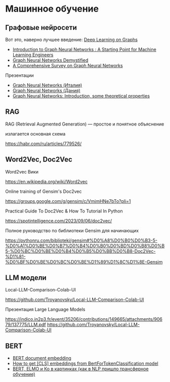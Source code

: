 # Машинное обучение 

## Графовые нейросети

Вот это, наверно лучшее введение:
[Deep Learning on Graphs](https://yaoma24.github.io/dlg_book/dlg_book.pdf)

* [Introduction to Graph Neural Networks : A Starting Point for Machine Learning Engineers](https://arxiv.org/pdf/2412.19419)
* [Graph Neural Networks Demystified](https://ignitarium.com/graph-neural-networks-demystified-how-they-work-their-applications-and-essential-tools/)
* [A Comprehensive Survey on Graph Neural Networks](https://arxiv.org/pdf/1901.00596)

Презентации
* [Graph Neural Networks (Италия)](https://disi.unitn.it/~passerini/teaching/2021-2022/AdvancedTopicsInMachineLearning/slides/GNN/talk.pdf)
* [Graph Neural Networks (Дания)](https://www.nbi.dk/~petersen/Teaching/ML2024/Week3/GNNs_DanielMurnane.pdf)
* [Graph Neural Networks: Introduction, some theoretical properties](https://nkeriven.github.io/files/21_01_tuto_gnn.pdf)
   

## RAG
RAG (Retrieval Augmented Generation) — простое и понятное объяснение

излагается основная схема

https://habr.com/ru/articles/779526/

## Word2Vec, Doc2Vec

Word2vec Вики

https://en.wikipedia.org/wiki/Word2vec

Online training of Gensim's Doc2vec

https://groups.google.com/g/gensim/c/VmjmHNe7bTo?pli=1

Practical Guide To Doc2Vec & How To Tutorial In Python

https://spotintelligence.com/2023/09/06/doc2vec/

Полное руководство по библиотеки Gensim для начинающих

https://pythonru.com/biblioteki/gensim#%D0%A8%D0%B0%D0%B3-5-%D0%A1%D0%BE%D0%B7%D0%B4%D0%B0%D0%BD%D0%B8%D0%B5-%D0%BC%D0%BE%D0%B4%D0%B5%D0%BB%D0%B8-Doc2Vec-%D1%81-%D0%BF%D0%BE%D0%BC%D0%BE%D1%89%D1%8C%D1%8E-Gensim

## LLM модели

Local-LLM-Comparison-Colab-UI

https://github.com/Troyanovsky/Local-LLM-Comparison-Colab-UI

Презентация Large Language Models

https://indico.in2p3.fr/event/35206/contributions/149665/attachments/90679/137775/LLM.pdf
https://github.com/Troyanovsky/Local-LLM-Comparison-Colab-UI

## BERT
* [BERT document embedding](https://stackoverflow.com/questions/63209960/bert-document-embedding)
* [How to get [CLS] embeddings from BertForTokenClassification model](https://discuss.huggingface.co/t/how-to-get-cls-embeddings-from-bertfortokenclassification-model/9276)
* [BERT, ELMO и Ко в картинках (как в NLP пришло трансферное обучение)](https://habr.com/ru/articles/487358/)
